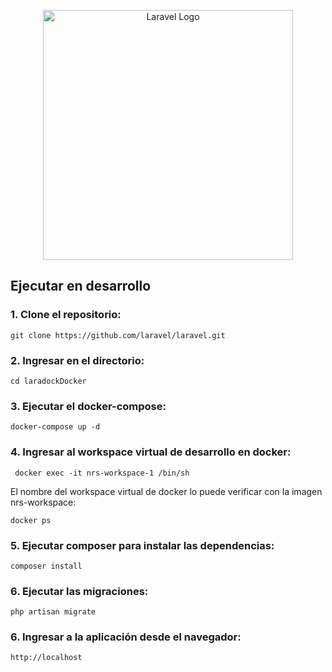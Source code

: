 <p align="center"><a href="https://laravel.com" target="_blank"><img src="https://raw.githubusercontent.com/laravel/art/master/logo-lockup/5%20SVG/2%20CMYK/1%20Full%20Color/laravel-logolockup-cmyk-red.svg" width="400" alt="Laravel Logo"></a></p>

## Ejecutar en desarrollo

### 1. Clone el repositorio:
```
git clone https://github.com/laravel/laravel.git
```

### 2. Ingresar en el directorio:
```
cd laradockDocker
```

### 3. Ejecutar el docker-compose:
```
docker-compose up -d
```

### 4. Ingresar al workspace virtual de desarrollo en docker:
```
 docker exec -it nrs-workspace-1 /bin/sh
```
El nombre del workspace virtual de docker lo puede verificar con la imagen nrs-workspace:
```
docker ps
```

### 5. Ejecutar composer para instalar las dependencias:
```
composer install
```

### 6. Ejecutar las migraciones:
```
php artisan migrate
```

### 6. Ingresar a la aplicación desde el navegador:
```
http://localhost
```
